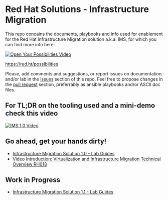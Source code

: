 # Red Hat Solutions - Infrastructure Migration

This repo concains the documents, playbooks and info used for enablement for the Red Hat Infrastructure Migration solution a.k.a. IMS, for which you can find more info here: 

[![Open Your Possibilities Video](https://img.youtube.com/vi/wtBY4Dhe8d4/0.jpg)](https://red.ht/possibilities)

https://red.ht/possibilities

Please, add comments and suggestions, or report issues on documentation and/or lab in the [issues](issues) section of this repo. Feel free to propose changes in the [pull request](pulls) section, preferrably as ansible playbooks and/or ASCII doc files.

## For TL;DR on the tooling used and a mini-demo check this video
[![IMS 1.0 Video](https://img.youtube.com/vi/SbAX-GsgHEM/0.jpg)](https://www.youtube.com/watch?v=SbAX-GsgHEM)

## Go ahead, get your hands dirty!
* [Infrastructure Migration Solution 1.0 - Lab Guides](https://github.com/RedHatDemos/RHS-Infrastructure_Migration/tree/ims_1.0/doc)
* [Video Introduction: Virtualization and Infrastructure Migration Technical Overview RH018](https://www.redhat.com/en/services/training/rh018-virtualization-and-infrastructure-migration-technical-overview)

## Work in Progress
* [Infrastructure Migration Solution 1.1 - Lab Guides](https://github.com/RedHatDemos/RHS-Infrastructure_Migration/tree/ims_1.1/doc)
